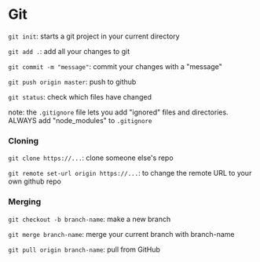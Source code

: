 # Git

`git init`: starts a git project in your current directory

`git add .`: add all your changes to git

`git commit -m "message"`: commit your changes with a "message"

`git push origin master`: push to github

`git status`: check which files have changed

note: the `.gitignore` file lets you add "ignored" files and directories. ALWAYS
add "node_modules" to `.gitignore`

### Cloning

`git clone https://...`: clone someone else's repo

`git remote set-url origin https://...`: to change the remote URL to your own github repo

### Merging

`git checkout -b branch-name`: make a new branch

`git merge branch-name`: merge your current branch with branch-name

`git pull origin branch-name`: pull from GitHub